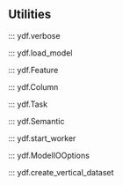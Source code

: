 ## Utilities

::: ydf.verbose

::: ydf.load_model

::: ydf.Feature

::: ydf.Column

::: ydf.Task

::: ydf.Semantic

::: ydf.start_worker

<!-- ::: ydf.strict -->

::: ydf.ModelIOOptions

::: ydf.create_vertical_dataset
